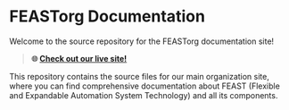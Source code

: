 # FEASTorg Documentation

Welcome to the source repository for the FEASTorg documentation site!

> **🌐 [Check out our live site!](https://feastorg.github.io/)**

This repository contains the source files for our main organization site, where you can find comprehensive documentation about FEAST (Flexible and Expandable Automation System Technology) and all its components.
